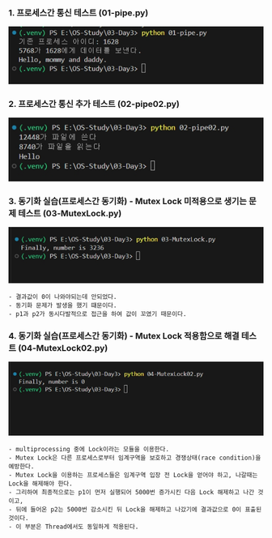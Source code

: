 ### 1. 프로세스간 통신 테스트 (01-pipe.py)
![](screenshot/01.jpg)

### 2. 프로세스간 통신 추가 테스트 (02-pipe02.py)
![](screenshot/02.jpg)

### 3. 동기화 실습(프로세스간 동기화) - Mutex Lock 미적용으로 생기는 문제 테스트 (03-MutexLock.py)
![](screenshot/03.jpg)
```
- 결과값이 0이 나와야되는데 안되었다.
- 동기화 문제가 발생을 했기 떄문이다.
- p1과 p2가 동시다발적으로 접근을 하여 값이 꼬였기 때문이다.
```

### 4. 동기화 실습(프로세스간 동기화) - Mutex Lock 적용함으로 해결 테스트 (04-MutexLock02.py)
![](screenshot/04.jpg)
```
- multiprocessing 중에 Lock이라는 모듈을 이용한다.
- Mutex Lock은 다른 프로세스로부터 임계구역을 보호하고 경쟁상태(race condition)을 예방한다.
- Mutex Lock을 이용하는 프로세스들은 임계구역 입장 전 Lock을 얻어야 하고, 나갈때는 Lock을 해제해야 한다.
- 그리하여 최종적으로는 p1이 먼저 실행되어 5000번 증가시킨 다음 Lock 해제하고 나간 것이고,
- 뒤에 들어온 p2는 5000번 감소시킨 뒤 Lock을 해제하고 나갔기에 결과값으로 0이 표출된 것이다.
- 이 부분은 Thread에서도 동일하게 적용된다.
```